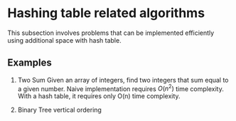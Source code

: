 # Hashing table related algorithms
This subsection involves problems that can be implemented efficiently using additional space with hash table.

## Examples

 1. Two Sum
    Given an array of integers, find two integers that sum equal to a given number. Naive implementation requires $O(n^2)$ time complexity. With a hash table, it requires only O(n) time complexity.


 2. Binary Tree vertical ordering 